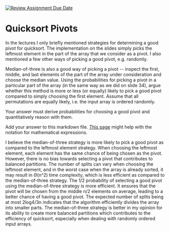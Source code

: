 [![Review Assignment Due Date](https://classroom.github.com/assets/deadline-readme-button-24ddc0f5d75046c5622901739e7c5dd533143b0c8e959d652212380cedb1ea36.svg)](https://classroom.github.com/a/IF3rQO50)
# Quicksort Pivots

In the lectures I only briefly mentioned strategies for determining a good pivot
for quicksort. The implementation on the slides simply picks the leftmost
element in the part of the array that we consider as a pivot. I also mentioned a
few other ways of picking a good pivot, e.g. randomly.

Median-of-three is also a good way of picking a pivot -- inspect the first,
middle, and last elements of the part of the array under consideration and
choose the median value. Using the probabilities for picking a pivot in a
particular part of the array (in the same way as we did on slide 34), argue
whether this method is more or less (or equally) likely to pick a good pivot
compared to simply choosing the first element. Assume that all permutations are
equally likely, i.e. the input array is ordered randomly.

Your answer must derive probabilities for choosing a good pivot and
quantitatively reason with them.

Add your answer to this markdown file. [This
page](https://docs.github.com/en/get-started/writing-on-github/working-with-advanced-formatting/writing-mathematical-expressions)
might help with the notation for mathematical expressions.

I believe the median-of-three strategy is more likely to pick a good pivot as compared to the leftmost element strategy. When choosing the leftmost element, each element has the same chance of being chosen as the pivot. However, there is no bias towards selecting a pivot that contributes to balanced partitions. The number of splits can vary when choosing the leftmost element, and in the worst case when the array is already sorted, it may result in $\Theta$(n^2) time complexity, which is less efficient as compared to the median-of-three strategy. The 1/2 probability of selecting a good pivot using the median-of-three strategy is more efficient. It ensures that the pivot will be chosen from the middle n/2 elements on average, leading to a better chance of having a good pivot. The expected number of splits being at most 2log4/3n indicates that the algorithm efficiently divides the array into smaller parts. The median-of-three strategy is better in my opinion for its ability to create more balanced partitions which contributes to the efficiency of quicksort, especially when dealing with randomly ordered input arrays.

